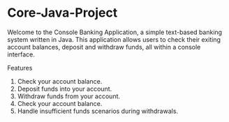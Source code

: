 # Core-Java-Project

<p>Welcome to the Console Banking Application, a simple text-based banking system written in Java. This application allows users to check their exiting account balances, deposit and withdraw funds, all within a console interface.<p>

<p1> Features <p1>
1. Check your account balance.
2. Deposit funds into your account.
3. Withdraw funds from your account.
4. Check your account balance.
5. Handle insufficient funds scenarios during withdrawals.


